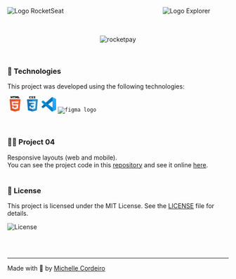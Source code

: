 <!--Banner session-->
<p>
  <img src="https://i.postimg.cc/gkShTXDv/rocketseat.png" alt="Logo RocketSeat" width="180" align="left">
  <img src="https://i.postimg.cc/5tpZqB3N/explorer-logo.png" alt="Logo Explorer" width="150" align="right">
</p>
<br><br><br>

<!--About session-->
<p align="center">
  <img alt="rocketpay" src="https://i.postimg.cc/52Jt0LZR/proj-04.png" width="900">
</p>
<br>

<h3> 🚀 Technologies </h3>

This project was developed using the following technologies:
<p>
  <code><img height="35" alt="html logo" src="https://raw.githubusercontent.com/github/explore/80688e429a7d4ef2fca1e82350fe8e3517d3494d/topics/html/html.png"></code>
  <code><img height="35" alt="css logo" src="https://raw.githubusercontent.com/github/explore/80688e429a7d4ef2fca1e82350fe8e3517d3494d/topics/css/css.png"></code>
  <code><img height="33" alt="vs code logo" src="https://raw.githubusercontent.com/github/explore/80688e429a7d4ef2fca1e82350fe8e3517d3494d/topics/visual-studio-code/visual-studio-code.png"></code>
  <code><img height="33" alt="figma logo" src="https://cdn.jsdelivr.net/gh/devicons/devicon/icons/figma/figma-original.svg"/></code>
</p>
<br>

<h3> 👩‍💻 Project 04 </h3>

Responsive layouts (web and mobile).<br>
You can see the project code in this [repository](https://github.com/MichelleCordeiro/rocketseat-explorer/tree/main/stage-03-form-responsive-advanced-css/projeto-04/) and see it online [here](https://MichelleCordeiro.github.io/rocketseat-explorer/stage-03-form-responsive-advanced-css/projeto-04/).
<br><br>


<!-- <h3> 🏆 Challenges </h3>

✪ Challenge intermediary: develop form from figma layout - [repository](https://github.com/MichelleCordeiro/rocketseat-explorer/tree/main/stage-03-form-responsive-advanced-css/project-03-form-desafio-intermediario/) and see it [here](https://MichelleCordeiro.github.io/rocketseat-explorer/stage-03-form-responsive-advanced-css/project-03-form-desafio-intermediario/) <br>
✪ Challenge advanced: develop form from figma layout - [repository](https://github.com/MichelleCordeiro/rocketseat-explorer/tree/main/stage-03-form-responsive-advanced-css/project-extra-desafio-avancado/) and see it [here](https://MichelleCordeiro.github.io/rocketseat-explorer/stage-03-form-responsive-advanced-css/project-extra-desafio-avancado/)<br>.
<br><br> -->


<h3> 📝 License </h3>

This project is licensed under the MIT License. See the [LICENSE](LICENSE) file for details.

<img alt="License" src="https://img.shields.io/static/v1?label=license&message=MIT&color=49AA26&labelColor=000000">

<br><br>

---

Made with 💜 by [Michelle Cordeiro](https://www.linkedin.com/in/michelle-cordeiro/)